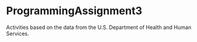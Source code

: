 # ProgrammingAssignment3
Activities based on the data from the U.S. Department of Health and Human Services. 
